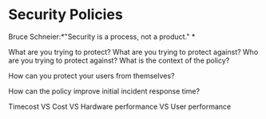 # Security Policies
Bruce Schneier:*"Security is a process, not a product." *

What are you trying to protect?
What are you trying to protect against?
Who are you trying to protect against?
What is the context of the policy?

How can you protect your users from themselves?

How can the policy improve initial incident response time? 

Timecost VS Cost VS Hardware performance VS User performance


